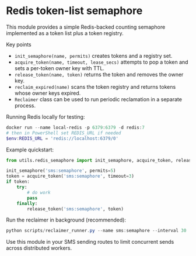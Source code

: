# Redis token-list semaphore

This module provides a simple Redis-backed counting semaphore implemented as a token list plus a token registry.

Key points
- `init_semaphore(name, permits)` creates tokens and a registry set.
- `acquire_token(name, timeout, lease_secs)` attempts to pop a token and sets a per-token owner key with TTL.
- `release_token(name, token)` returns the token and removes the owner key.
- `reclaim_expired(name)` scans the token registry and returns tokens whose owner keys expired.
- `Reclaimer` class can be used to run periodic reclamation in a separate process.

Running Redis locally for testing:

```powershell
docker run --name local-redis -p 6379:6379 -d redis:7
# then in PowerShell set REDIS_URL if needed
$env:REDIS_URL = 'redis://localhost:6379/0'
```

Example quickstart:

```python
from utils.redis_semaphore import init_semaphore, acquire_token, release_token

init_semaphore('sms:semaphore', permits=5)
token = acquire_token('sms:semaphore', timeout=3)
if token:
    try:
        # do work
        pass
    finally:
        release_token('sms:semaphore', token)
```

Run the reclaimer in background (recommended):

```powershell
python scripts/reclaimer_runner.py --name sms:semaphore --interval 30
```

Use this module in your SMS sending routes to limit concurrent sends across distributed workers.

